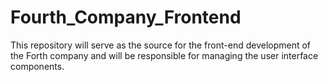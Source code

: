 # Fourth_Company_Frontend
This repository will serve as the source for the front-end development of the Forth company and will be responsible for managing the user interface components.
